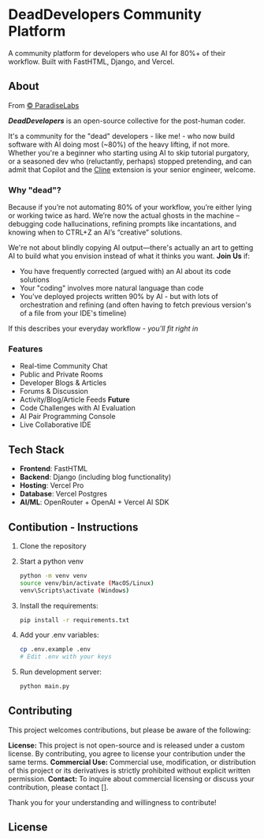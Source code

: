 # DeadDevelopers Community Platform

A community platform for developers who use AI for 80%+ of their workflow. Built with FastHTML, Django, and Vercel.

## About

From [© ParadiseLabs](https://github.com/paradiselabs-ai)

**_DeadDevelopers_** is an open-source collective for the post-human coder.

It's a community for the "dead" developers - like me! - who now build software with AI doing most (~80%) of the heavy lifting, if not more. Whether you're a beginner who starting using AI to skip tutorial purgatory, or a seasoned dev who (reluctantly, perhaps) stopped pretending, and can admit that Copilot and the [Cline](url) extension is your senior engineer, welcome.

### Why "dead"?

Because if you’re not automating 80% of your workflow, you’re either lying or working twice as hard. We’re now the actual ghosts in the machine – debugging code hallucinations, refining prompts like incantations, and knowing when to CTRL+Z an AI’s “creative” solutions.

We're not about blindly copying AI output—there's actually an art to getting AI to build what you envision instead of what it thinks you want. **Join Us** if:

- You have frequently corrected (argued with) an AI about its code solutions
- Your "coding" involves more natural language than code
- You've deployed projects written 90% by AI - but with lots of orchestration and refining (and often having to fetch previous version's of a file from your IDE's timeline)

If this describes your everyday workflow - _you'll fit right in_

### Features

- Real-time Community Chat
- Public and Private Rooms
- Developer Blogs & Articles
- Forums & Discussion
- Activity/Blog/Article Feeds
**Future**
- Code Challenges with AI Evaluation
- AI Pair Programming Console
- Live Collaborative IDE

## Tech Stack

- **Frontend**: FastHTML
- **Backend**: Django (including blog functionality)
- **Hosting**: Vercel Pro
- **Database**: Vercel Postgres
- **AI/ML**: OpenRouter + OpenAI + Vercel AI SDK

## Contibution - Instructions

1. Clone the repository
2. Start a python venv

   ```bash
   python -m venv venv
   source venv/bin/activate (MacOS/Linux)
   venv\Scripts\activate (Windows)
   ```

3. Install the requirements:

   ```bash
   pip install -r requirements.txt
   ```

4. Add your .env variables:

   ```bash
   cp .env.example .env
   # Edit .env with your keys
   ```

5. Run development server:

   ```bash
   python main.py
   ```

## Contributing

This project welcomes contributions, but please be aware of the following:

**License:** This project is not open-source and is released under a custom license. By contributing, you agree to license your contribution under the same terms.
**Commercial Use:**  Commercial use, modification, or distribution of this project or its derivatives is strictly prohibited without explicit written permission.
**Contact:** To inquire about commercial licensing or discuss your contribution, please contact [].

Thank you for your understanding and willingness to contribute!

## License
